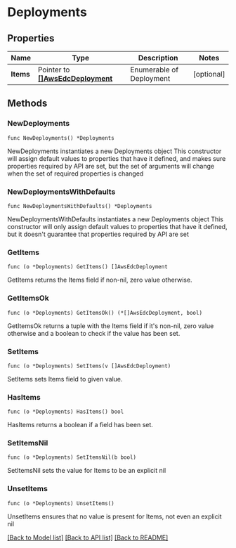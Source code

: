 # Deployments

## Properties

Name | Type | Description | Notes
------------ | ------------- | ------------- | -------------
**Items** | Pointer to [**[]AwsEdcDeployment**](AwsEdcDeployment.md) | Enumerable of Deployment | [optional] 

## Methods

### NewDeployments

`func NewDeployments() *Deployments`

NewDeployments instantiates a new Deployments object
This constructor will assign default values to properties that have it defined,
and makes sure properties required by API are set, but the set of arguments
will change when the set of required properties is changed

### NewDeploymentsWithDefaults

`func NewDeploymentsWithDefaults() *Deployments`

NewDeploymentsWithDefaults instantiates a new Deployments object
This constructor will only assign default values to properties that have it defined,
but it doesn't guarantee that properties required by API are set

### GetItems

`func (o *Deployments) GetItems() []AwsEdcDeployment`

GetItems returns the Items field if non-nil, zero value otherwise.

### GetItemsOk

`func (o *Deployments) GetItemsOk() (*[]AwsEdcDeployment, bool)`

GetItemsOk returns a tuple with the Items field if it's non-nil, zero value otherwise
and a boolean to check if the value has been set.

### SetItems

`func (o *Deployments) SetItems(v []AwsEdcDeployment)`

SetItems sets Items field to given value.

### HasItems

`func (o *Deployments) HasItems() bool`

HasItems returns a boolean if a field has been set.

### SetItemsNil

`func (o *Deployments) SetItemsNil(b bool)`

 SetItemsNil sets the value for Items to be an explicit nil

### UnsetItems
`func (o *Deployments) UnsetItems()`

UnsetItems ensures that no value is present for Items, not even an explicit nil

[[Back to Model list]](../README.md#documentation-for-models) [[Back to API list]](../README.md#documentation-for-api-endpoints) [[Back to README]](../README.md)


